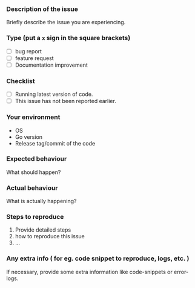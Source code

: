 ### Description of the issue
Briefly describe the issue you are experiencing.

### Type (put a `x` sign in the square brackets)
- [ ] bug report
- [ ] feature request
- [ ] Documentation improvement

### Checklist
- [ ] Running latest version of code.
- [ ] This issue has not been reported earlier.

### Your environment
* OS
* Go version
* Release tag/commit of the code

### Expected behaviour
What should happen?

### Actual behaviour
What is actually happening?

### Steps to reproduce
1. Provide detailed steps
2. how to reproduce this issue
3. ...


### Any extra info ( for eg. code snippet to reproduce, logs, etc. )
If necessary, provide some extra information like code-snippets or error-logs.
